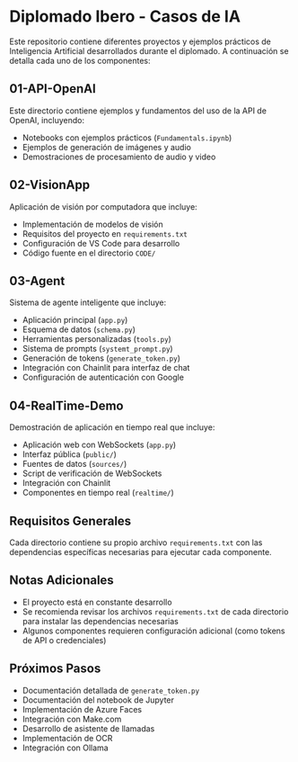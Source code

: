 # Diplomado Ibero - Casos de IA

Este repositorio contiene diferentes proyectos y ejemplos prácticos de Inteligencia Artificial desarrollados durante el diplomado. A continuación se detalla cada uno de los componentes:

## 01-API-OpenAI
Este directorio contiene ejemplos y fundamentos del uso de la API de OpenAI, incluyendo:
- Notebooks con ejemplos prácticos (`Fundamentals.ipynb`)
- Ejemplos de generación de imágenes y audio
- Demostraciones de procesamiento de audio y video

## 02-VisionApp
Aplicación de visión por computadora que incluye:
- Implementación de modelos de visión
- Requisitos del proyecto en `requirements.txt`
- Configuración de VS Code para desarrollo
- Código fuente en el directorio `CODE/`

## 03-Agent
Sistema de agente inteligente que incluye:
- Aplicación principal (`app.py`)
- Esquema de datos (`schema.py`)
- Herramientas personalizadas (`tools.py`)
- Sistema de prompts (`systemt_prompt.py`)
- Generación de tokens (`generate_token.py`)
- Integración con Chainlit para interfaz de chat
- Configuración de autenticación con Google

## 04-RealTime-Demo
Demostración de aplicación en tiempo real que incluye:
- Aplicación web con WebSockets (`app.py`)
- Interfaz pública (`public/`)
- Fuentes de datos (`sources/`)
- Script de verificación de WebSockets
- Integración con Chainlit
- Componentes en tiempo real (`realtime/`)

## Requisitos Generales
Cada directorio contiene su propio archivo `requirements.txt` con las dependencias específicas necesarias para ejecutar cada componente.

## Notas Adicionales
- El proyecto está en constante desarrollo
- Se recomienda revisar los archivos `requirements.txt` de cada directorio para instalar las dependencias necesarias
- Algunos componentes requieren configuración adicional (como tokens de API o credenciales)

## Próximos Pasos
- Documentación detallada de `generate_token.py`
- Documentación del notebook de Jupyter
- Implementación de Azure Faces
- Integración con Make.com
- Desarrollo de asistente de llamadas
- Implementación de OCR
- Integración con Ollama
